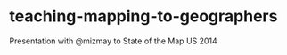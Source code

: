 teaching-mapping-to-geographers
===============================

Presentation with @mizmay to State of the Map US 2014
